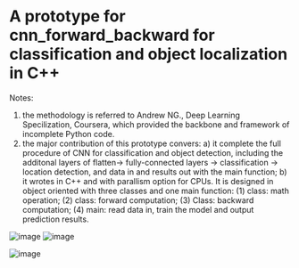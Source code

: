 
# A prototype for cnn_forward_backward for classification and object localization in C++

Notes:
1) the methodology is referred to Andrew NG., Deep Learning Specilization, Coursera, which provided the backbone and framework of incomplete Python code.
2) the major contribution of this prototype convers:
  a) it complete the full procedure of CNN for classification and object detection, including the additonal layers of flatten-> fully-connected layers -> classification -> location detection, and data in and results out with the main function; 
  b) it wrotes in C++ and with parallism option for CPUs. It is designed in object oriented with three classes and one main function: 
     (1) class: math operation; 
     (2) class: forward computation;
     (3) Class: backward computation;
     (4) main: read data in, train the model and output prediction results.

![image](https://user-images.githubusercontent.com/78186650/212701507-6e3d0643-3343-4e0b-b2a6-7903875ad8d2.png)
![image](https://user-images.githubusercontent.com/78186650/212701742-e1c33b72-215c-4dc5-8b3e-05a809efb1b1.png)

![image](https://user-images.githubusercontent.com/78186650/212701814-abc098c9-66fb-4d1c-b3b8-616ecbb6caff.png)



